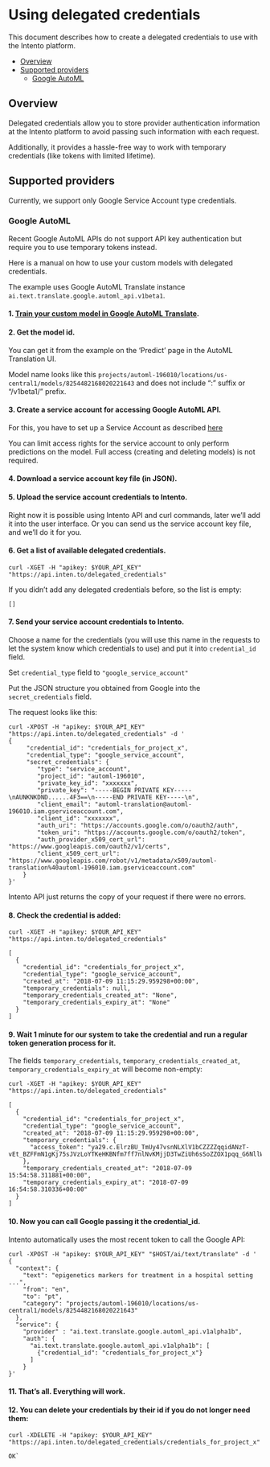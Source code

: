 # Using delegated credentials 

This document describes how to create a delegated credentials to use with the Intento platform.

<!-- TOC depthFrom:2 -->

- [Overview](#overview)
- [Supported providers](#supported-providers)
    - [Google AutoML](#google-automl)

<!-- /TOC -->

## Overview

Delegated credentials allow you to store provider authentication information at the Intento platform to avoid passing such information with each request.

Additionally, it provides a hassle-free way to work with temporary credentials (like tokens with limited lifetime). 

## Supported providers

Currently, we support only Google Service Account type credentials.

### Google AutoML 

Recent Google AutoML APIs do not support API key authentication but require you to use temporary tokens instead. 

Here is a manual on how to use your custom models with delegated credentials.

The example uses Google AutoML Translate instance `ai.text.translate.google.automl_api.v1beta1`.

#### 1. [Train your custom model in Google AutoML Translate](https://cloud.google.com/translate/automl/docs/quickstart).

#### 2. Get the model id.
You can get it from the example on the ‘Predict’ page in the AutoML Translation UI.
 
Model name looks like this `projects/automl-196010/locations/us-central1/models/8254482168020221643` and does not include “:” suffix or “/v1beta1/” prefix.

#### 3. Create a service account for accessing Google AutoML API.
For this, you have to set up a Service Account as described [here](https://cloud.google.com/translate/automl/docs/before-you-begin)

You can limit access rights for the service account to only perform predictions on the model. Full access (creating and deleting models) is not required.

#### 4. Download a service account key file (in JSON).

#### 5. Upload the service account credentials to Intento.

Right now it is possible using Intento API and curl commands, later we’ll add it into the user interface. Or you can send us the service account key file, and we’ll do it for you.

#### 6. Get a list of available delegated credentials.

`curl -XGET -H "apikey: $YOUR_API_KEY" "https://api.inten.to/delegated_credentials"`

If you didn’t add any delegated credentials before, so the list is empty:

`[]`

#### 7. Send your service account credentials to Intento.

Choose a name for the credentials (you will use this name in the requests to let the system know which credentials to use) and put it into `credential_id` field.

Set `credential_type` field to `"google_service_account"`

Put the JSON structure you obtained from Google into the `secret_credentials` field.

The request looks like this:

```
curl -XPOST -H "apikey: $YOUR_API_KEY" "https://api.inten.to/delegated_credentials" -d '
{
     "credential_id": "credentials_for_project_x",
     "credential_type": "google_service_account", 
     "secret_credentials": { 
        "type": "service_account",
        "project_id": "automl-196010",
        "private_key_id": "xxxxxxx",
        "private_key": "-----BEGIN PRIVATE KEY-----\nAUNKNKDND......4F3==\n-----END PRIVATE KEY-----\n",
        "client_email": "automl-translation@automl-196010.iam.gserviceaccount.com",
        "client_id": "xxxxxxx",
        "auth_uri": "https://accounts.google.com/o/oauth2/auth",
        "token_uri": "https://accounts.google.com/o/oauth2/token",
        "auth_provider_x509_cert_url": "https://www.googleapis.com/oauth2/v1/certs",
        "client_x509_cert_url": "https://www.googleapis.com/robot/v1/metadata/x509/automl-translation%40automl-196010.iam.gserviceaccount.com"
    }
}'
```

Intento API just returns the copy of your request if there were no errors.

#### 8. Check the credential is added:

```
curl -XGET -H "apikey: $YOUR_API_KEY" "https://api.inten.to/delegated_credentials"

[
  {
    "credential_id": "credentials_for_project_x",
    "credential_type": "google_service_account",
    "created_at": "2018-07-09 11:15:29.959298+00:00",
    "temporary_credentials": null,
    "temporary_credentials_created_at": "None",
    "temporary_credentials_expiry_at": "None"
  }
]
```

#### 9. Wait 1 minute for our system to take the credential and run a regular token generation process for it. 

The fields `temporary_credentials`, `temporary_credentials_created_at`, `temporary_credentials_expiry_at` will become non-empty:

```
curl -XGET -H "apikey: $YOUR_API_KEY" "https://api.inten.to/delegated_credentials"

[
  {
    "credential_id": "credentials_for_project_x",
    "credential_type": "google_service_account",
    "created_at": "2018-07-09 11:15:29.959298+00:00",
    "temporary_credentials": {
      "access_token": "ya29.c.ElrzBU_TmUy47vsnNLXlV1bCZZZZqqidANzT-vEt_BZFFmN1gKj75sJVzLoYTKeHKBNfm7ff7nlNvKMjjD3TwZiUh6sSoZZOX1pqq_G6NllWDazz9fmmLl8W0"
    },
    "temporary_credentials_created_at": "2018-07-09 15:54:58.311881+00:00",
    "temporary_credentials_expiry_at": "2018-07-09 16:54:58.310336+00:00"
  }
]
```

#### 10. Now you can call Google passing it the credential_id.

Intento automatically uses the most recent token to call the Google API:

```
curl -XPOST -H "apikey: $YOUR_API_KEY" "$HOST/ai/text/translate" -d '
{
  "context": {
    "text": "epigenetics markers for treatment in a hospital setting ...",
    "from": "en",
    "to": "pt",
    "category": "projects/automl-196010/locations/us-central1/models/8254482168020221643"
  },
  "service": {
    "provider" : "ai.text.translate.google.automl_api.v1alpha1b",
    "auth": {
      "ai.text.translate.google.automl_api.v1alpha1b": [
        {"credential_id": "credentials_for_project_x"}
      ]
    }
}'
```

#### 11. That’s all. Everything will work.

#### 12. You can delete your credentials by their id if you do not longer need them:

```
curl -XDELETE -H "apikey: $YOUR_API_KEY" "https://api.inten.to/delegated_credentials/credentials_for_project_x"

OK`

